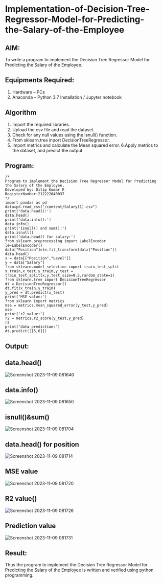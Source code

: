 # Implementation-of-Decision-Tree-Regressor-Model-for-Predicting-the-Salary-of-the-Employee

## AIM:
To write a program to implement the Decision Tree Regressor Model for Predicting the Salary of the Employee.

## Equipments Required:
1. Hardware – PCs
2. Anaconda – Python 3.7 Installation / Jupyter notebook

## Algorithm
1. Import the required libraries.
2. Upload the csv file and read the dataset.
3. Check for any null values using the isnull() function.
4. From sklearn.tree inport DecisionTreeRegressor.
5. Import metrics and calculate the Mean squared error. 6.Apply metrics to the dataset, and predict the output 

## Program:
```
/*
Program to implement the Decision Tree Regressor Model for Predicting the Salary of the Employee.
Developed by: Dilip Kumar R
RegisterNumber:212222040037  
*/
import pandas as pd
data=pd.read_csv("/content/Salary(1).csv")
print('data.head():')
data.head()
print('data.info():')
data.info()
print('isnull() and sum():')
data.isnull()
print('data.head() for salary:')
from sklearn.preprocessing import LabelEncoder
le=LabelEncoder()
data["Position"]=le.fit_transform(data["Position"])
data.head()
x = data[["Position","Level"]]
y = data["Salary"]
from sklearn.model_selection import train_test_split
x_train,x_test,y_train,y_test = train_test_split(x,y,test_size=0.2,random_state=2)
from sklearn.tree import DecisionTreeRegressor
dt = DecisionTreeRegressor()
dt.fit(x_train,y_train)
y_pred = dt.predict(x_test)
print('MSE value:')
from sklearn import metrics
mse = metrics.mean_squared_error(y_test,y_pred)
mse
print('r2 value:')
r2 = metrics.r2_score(y_test,y_pred)
r2
print('data prediction:')
dt.predict([[5,6]])
```

## Output:
## data.head()
![Screenshot 2023-11-09 081640](https://github.com/dilipkumar1265/Implementation-of-Decision-Tree-Regressor-Model-for-Predicting-the-Salary-of-the-Employee/assets/119065291/b7b1596f-85c3-4a29-9ac7-67799cf26add)
## data.info()
![Screenshot 2023-11-09 081650](https://github.com/dilipkumar1265/Implementation-of-Decision-Tree-Regressor-Model-for-Predicting-the-Salary-of-the-Employee/assets/119065291/0d05a282-6268-41e0-8a6c-65d11ac5631b)
## isnull()&sum()
![Screenshot 2023-11-09 081704](https://github.com/dilipkumar1265/Implementation-of-Decision-Tree-Regressor-Model-for-Predicting-the-Salary-of-the-Employee/assets/119065291/9fcaae89-8b67-4a65-9d11-d991e82e5ea1)
## data.head() for position
![Screenshot 2023-11-09 081714](https://github.com/dilipkumar1265/Implementation-of-Decision-Tree-Regressor-Model-for-Predicting-the-Salary-of-the-Employee/assets/119065291/a2178f3f-e3cb-4cf5-beca-7e130b23c17c)
## MSE value
![Screenshot 2023-11-09 081720](https://github.com/dilipkumar1265/Implementation-of-Decision-Tree-Regressor-Model-for-Predicting-the-Salary-of-the-Employee/assets/119065291/a8c1fe48-aaca-4f17-8d09-7921be859327)
## R2 value()
![Screenshot 2023-11-09 081726](https://github.com/dilipkumar1265/Implementation-of-Decision-Tree-Regressor-Model-for-Predicting-the-Salary-of-the-Employee/assets/119065291/528478a1-da98-44c6-912b-bdc03c44109b)
## Prediction value
![Screenshot 2023-11-09 081731](https://github.com/dilipkumar1265/Implementation-of-Decision-Tree-Regressor-Model-for-Predicting-the-Salary-of-the-Employee/assets/119065291/60641c77-c3a6-4484-9915-d7c6bd927a06)


## Result:
Thus the program to implement the Decision Tree Regressor Model for Predicting the Salary of the Employee is written and verified using python programming.
